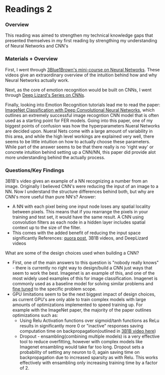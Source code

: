 
# Readings 2


### Overview

This reading was aimed to strengthen my technical knowledge gaps that presented themselves in my first reading by strengthing my understanding of Neural Networks and CNN's 


### Materials + Overview

First, I went through [3Blue1Brown's mini-course on Neural Networks](https://www.youtube.com/watch?v=aircAruvnKk&list=PLZHQObOWTQDNU6R1_67000Dx_ZCJB-3pi). These videos give an extraordinary overview of the intuition behind how and why Neural Networks actually work. 

Next, as the core of emotion recognition would be built on CNNs, I went through [Deep Lizard's Series on CNNs](https://www.youtube.com/watch?v=YRhxdVk_sIs&list=PLZbbT5o_s2xq7LwI2y8_QtvuXZedL6tQU&index=21). 

Finally, looking into Emotion Recognition tutorials lead me to read the paper: [ImageNet Classification with Deep Convolutional
Neural Networks](https://papers.nips.cc/paper/4824-imagenet-classification-with-deep-convolutional-neural-networks.pdf), which outlines an extremely successful image recogntion CNN model that is often used as a starting point for FER models. Going into this paper, one of my biggest points of confusion was how the hyperparameters Nueral Networks are decided upon. Nueral Nets come with a large amount of variability in this area, and while the high level workings are explained very well, there seems to be little intuition on how to actually choose these parameters. While part of the answer seems to be that there really is no 'right way' or concrete intuition behind setting up a CNN/NN, this paper did provide alot more understanding behind the actually process.


### Questions/Key Findings

3B1B's video gives an example of a NN recognizing a number from an image. Originally I believed CNN's were reducing the input of an image to a NN. Now I understand the structure differences behind both, but why are CNN's more useful than pure NN's? 
Answer: 
  * A NN with each pixel being one input node loses any spatial locality between pixels. This means that if you rearrange the pixels in your training and test set, it would have the same result. A CNN using convolution filters as each node in a hidden layer includes spatial context up to the size of the filter. 
  * This comes with the added benefit of reducing the input space significantly
References: [quora post](https://www.quora.com/Why-are-convolutional-neural-networks-better-than-other-neural-networks-in-processing-data-such-as-images-and-video),  3B1B videos, and DeepLizard videos


What are some of the design choices used when building a CNN? 
* First, one of the main answers to this question is "nobody really knows" - there is currently no right way to design/build a CNN just ways that seem to work the best. Imagenet is an example of this, and one of the most widely used examples of this for image classification. Imagenet is commonly used as a baseline model for solving similar problems and [fine tuned](https://www.youtube.com/watch?v=5T-iXNNiwIs) to the specific problem scope. 
* GPU limitations seem to be the next biggest impact of design choices, as current GPU's are only able to train complex models with large amounts of optimizations implemented to speed training up. For example with the ImageNet paper, the majority of the paper outlines optimizations such as:
  * Using Relu Activation functions over sigmoid/tanh functions as ReLu results in significantly more 0 or "inactive" responses saving computation time on backpropagation(outlined in [3B1B video here](https://www.youtube.com/watch?v=aircAruvnKk&t=460s))
  * Dropout - ensambling(combining multiple models) is a very effective tool to reduce overfitting, however with complex models like Imagenet ensambling would take far too long. Dropout sets a probability of setting any neuron to 0, again saving time on backpropagation due to increased sparsity as with Relu. This works effectively with ensambling only increasing training time by a factor of 2. 
  


